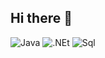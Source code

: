 ## Hi there 👋
![Java](https://img.shields.io/badge/-Java-090909?style=for-the-badge&logoColor=java)
![.NEt](https://img.shields.io/badge/-Framework-090909?style=for-the-badge&logo=.Net)
![Sql](https://img.shields.io/badge/-Sql-090909?style=for-the-badge&logo=microsoftsql)
